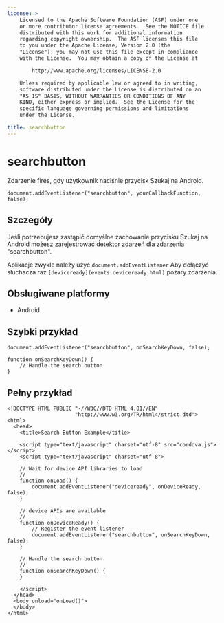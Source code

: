 ```yaml
---
license: >
    Licensed to the Apache Software Foundation (ASF) under one
    or more contributor license agreements.  See the NOTICE file
    distributed with this work for additional information
    regarding copyright ownership.  The ASF licenses this file
    to you under the Apache License, Version 2.0 (the
    "License"); you may not use this file except in compliance
    with the License.  You may obtain a copy of the License at

        http://www.apache.org/licenses/LICENSE-2.0

    Unless required by applicable law or agreed to in writing,
    software distributed under the License is distributed on an
    "AS IS" BASIS, WITHOUT WARRANTIES OR CONDITIONS OF ANY
    KIND, either express or implied.  See the License for the
    specific language governing permissions and limitations
    under the License.

title: searchbutton
---
```


# searchbutton

Zdarzenie fires, gdy użytkownik naciśnie przycisk Szukaj na Android.

    document.addEventListener("searchbutton", yourCallbackFunction, false);
    

## Szczegóły

Jeśli potrzebujesz zastąpić domyślne zachowanie przycisku Szukaj na Android możesz zarejestrować detektor zdarzeń dla zdarzenia "searchbutton".

Aplikacje zwykle należy użyć `document.addEventListener` Aby dołączyć słuchacza raz `[deviceready](events.deviceready.html)` pożary zdarzenia.

## Obsługiwane platformy

*   Android

## Szybki przykład

    document.addEventListener("searchbutton", onSearchKeyDown, false);
    
    function onSearchKeyDown() {
        // Handle the search button
    }
    

## Pełny przykład

    <!DOCTYPE HTML PUBLIC "-//W3C//DTD HTML 4.01//EN"
                          "http://www.w3.org/TR/html4/strict.dtd">
    <html>
      <head>
        <title>Search Button Example</title>
    
        <script type="text/javascript" charset="utf-8" src="cordova.js"></script>
        <script type="text/javascript" charset="utf-8">
    
        // Wait for device API libraries to load
        //
        function onLoad() {
            document.addEventListener("deviceready", onDeviceReady, false);
        }
    
        // device APIs are available
        //
        function onDeviceReady() {
            // Register the event listener
            document.addEventListener("searchbutton", onSearchKeyDown, false);
        }
    
        // Handle the search button
        //
        function onSearchKeyDown() {
        }
    
        </script>
      </head>
      <body onload="onLoad()">
      </body>
    </html>